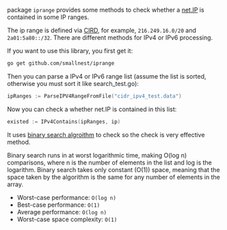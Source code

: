 package `iprange` provides some methods to check whether a [net.IP](https://golang.org/pkg/net/#IP) is contained in some IP ranges.

The ip range is defined via [CIRD](https://en.wikipedia.org/wiki/Classless_Inter-Domain_Routing), for example, `216.249.16.0/20` and `2a01:5a80::/32`.
There are different methods for IPv4 or IPv6 processing.

If you want to use this library, you first get it:
```sh
go get github.com/smallnest/iprange
```

Then you can parse a IPv4 or IPv6 range list (assume the list is sorted, otherwise you must sort it like search_test.go):
```go
ipRanges := ParseIPV4RangeFromFile("cidr_ipv4_test.data")
```

Now you can check a whether net.IP is contained in this list:
```go
existed := IPv4Contains(ipRanges, ip)
```

It uses [binary search algroithm](https://en.wikipedia.org/wiki/Binary_search_algorithm) to check so the check is very effective method.

Binary search runs in at worst logarithmic time, making O(log n) comparisons, where n is the number of elements in the list and log is the logarithm. Binary search takes only constant (O(1)) space, meaning that the space taken by the algorithm is the same for any number of elements in the array.

- Worst-case performance:       `O(log n)`
- Best-case performance:        `O(1)`
- Average performance:	        `O(log n)`
- Worst-case space complexity:  `O(1)`